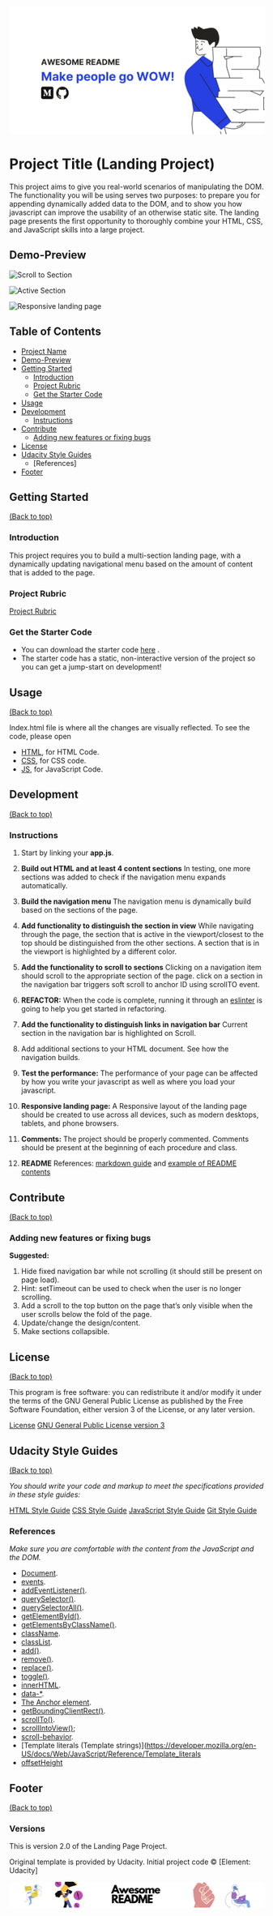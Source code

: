 <!-- Add banner here -->
![Banner](header.png)

# Project Title (Landing Project)

<!-- Describe project in brief -->
This project aims to give you real-world scenarios of manipulating the DOM.
The functionality you will be using serves two purposes: to prepare you for appending dynamically added data to the DOM, and to show you how javascript can improve the usability of an otherwise static site.
The landing page presents the first opportunity to thoroughly combine your HTML, CSS, and JavaScript skills into a large project.

## Demo-Preview

![Scroll to Section](https://video.udacity-data.com/topher/2021/August/611ac8c6_scroll-to-section/scroll-to-section.gif)

![Active Section](https://video.udacity-data.com/topher/2021/August/611ac7a9_active-state/active-state.gif)

![Responsive landing page](https://video.udacity-data.com/topher/2021/August/611acc57_responsive-landing-page/responsive-landing-page.gif)

## Table of Contents

- [Project Name](#project-title-landing-project)
- [Demo-Preview](#demo-preview)
- [Getting Started](#getting-started)
  - [Introduction](#introduction)
  - [Project Rubric](#project-rubric)
  - [Get the Starter Code](#get-the-starter-code)
- [Usage](#usage)
- [Development](#development)
  - [Instructions](#instructions)
- [Contribute](#contribute)
  - [Adding new features or fixing bugs](#adding-new-features-or-fixing-bugs)
- [License](#license)
- [Udacity Style Guides](#udacity-style-guides)
  - [References]
- [Footer](#footer)
  
## Getting Started

[(Back to top)](#table-of-contents)

### Introduction

  This project requires you to build a multi-section landing page, with a dynamically updating navigational menu based on the amount of content that is added to the page.

### Project Rubric

  [Project Rubric](https://review.udacity.com/#!/rubrics/3601/view)

### Get the Starter Code

- You can download the starter code [here](https://github.com/udacity/cd0428-landing-page/) .
- The starter code has a static, non-interactive version of the project so you can get a jump-start on development!

## Usage

[(Back to top)](#table-of-contents)

Index.html file is where all the changes are visually reflected.
To see the code, please open

- [HTML](index.html), for HTML Code.
- [CSS](css/styles.css), for CSS code.
- [JS](js/app.js), for JavaScript Code.
  
## Development

[(Back to top)](#table-of-contents)

### Instructions

1. Start by linking your **app.js**.

2. **Build out HTML and at least 4 content sections**
   In testing, one more sections was added to check if the navigation menu expands automatically.

3. **Build the navigation menu**
   The navigation menu is dynamically build based on the sections of the page.

4. **Add functionality to distinguish the section in view**
   While navigating through the page, the section that is active in the viewport/closest to the top should be distinguished from the other sections.
   A section that is in the viewport is highlighted by a different color.

5. **Add the functionality to scroll to sections**
   Clicking on a navigation item should scroll to the appropriate section of the page.
   click on a section in the navigation bar triggers soft scroll to anchor ID using scrollTO event.

6. **REFACTOR:**
   When the code is complete, running it through an [eslinter](https://eslint.org/play/) is going to help you get started in refactoring.

7. **Add the functionality to distinguish links in navigation bar**
   Current section in the navigation bar is highlighted on Scroll.

8. Add additional sections to your HTML document. See how the navigation builds.

9. **Test the performance:**
   The performance of your page can be affected by how you write your javascript as well as where you load your javascript.

10. **Responsive landing page:**
   A Responsive layout of the landing page should be created to use across all devices, such as modern desktops, tablets, and phone browsers.
  
11. **Comments:** The project should be properly commented.
   Comments should be present at the beginning of each procedure and class.

12. **README**
    References: [markdown guide](https://www.markdownguide.org/basic-syntax/) and [example of README contents](https://github.com/navendu-pottekkat/awesome-readme/blob/master/README-template.md)

## Contribute

[(Back to top)](#table-of-contents)

### Adding new features or fixing bugs

**Suggested:**

 1. Hide fixed navigation bar while not scrolling (it should still be present on page load).
 2. Hint: setTimeout can be used to check when the user is no longer scrolling.
 3. Add a scroll to the top button on the page that’s only visible when the user scrolls below the fold of the page.
 4. Update/change the design/content.
 5. Make sections collapsible.

## License

[(Back to top)](#table-of-contents)

This program is free software: you can redistribute it and/or modify it under the terms of the GNU General Public License as published by the Free Software Foundation, either version 3 of the License, or any later version.

[License](LICENSE.txt)
[GNU General Public License version 3](https://opensource.org/licenses/GPL-3.0)

## Udacity Style Guides

[(Back to top)](#table-of-contents)

*You should write your code and markup to meet the specifications provided in these style guides:*

 [HTML Style Guide](http://udacity.github.io/frontend-nanodegree-styleguide/index.html)
 [CSS Style Guide](http://udacity.github.io/frontend-nanodegree-styleguide/css.html)
 [JavaScript Style Guide](http://udacity.github.io/frontend-nanodegree-styleguide/javascript.html)
 [Git Style Guide](https://udacity.github.io/git-styleguide/)

### References

*Make sure you are comfortable with the content from the JavaScript and the DOM.*

- [Document](https://developer.mozilla.org/en-US/docs/Web/API/Document).
- [events](https://developer.mozilla.org/en-US/docs/Web/API/Event).
- [addEventListener()](https://developer.mozilla.org/en-US/docs/Web/API/EventTarget/addEventListener).
- [querySelector()](https://developer.mozilla.org/en-US/docs/Web/API/Document/querySelector).
- [querySelectorAll()](https://developer.mozilla.org/en-US/docs/Web/API/Document/querySelectorAll).
- [getElementById()](https://developer.mozilla.org/en-US/docs/Web/API/Document/getElementById).
- [getElementsByClassName()](https://developer.mozilla.org/en-US/docs/Web/API/Document/getElementsByClassName).
- [className](https://developer.mozilla.org/en-US/docs/Web/API/Element/className).
- [classList](https://developer.mozilla.org/en-US/docs/Web/API/Element/classList#Methods).
- [add()](https://developer.mozilla.org/en-US/docs/Web/API/DOMTokenList/add).
- [remove()](https://developer.mozilla.org/en-US/docs/Web/API/DOMTokenList/remove).
- [replace()](https://developer.mozilla.org/en-US/docs/Web/API/DOMTokenList/replace).
- [toggle()](https://developer.mozilla.org/en-US/docs/Web/API/DOMTokenList/toggle).
- [innerHTML](https://developer.mozilla.org/en-US/docs/Web/API/Element/innerHTML).
- [data-*](https://developer.mozilla.org/en-US/docs/Web/HTML/Global_attributes/data-*).
- [The Anchor element](https://developer.mozilla.org/en-US/docs/Web/HTML/Element/a#examples).
- [getBoundingClientRect()](https://developer.mozilla.org/en-US/docs/Web/API/Element/getBoundingClientRect).
- [scrollTo()](https://developer.mozilla.org/en-US/docs/Web/API/Window/scrollTo).
- [scrollIntoView()](https://developer.mozilla.org/en-US/docs/Web/API/Element/scrollIntoView);
- [scroll-behavior](https://developer.mozilla.org/en-US/docs/Web/CSS/scroll-behavior).
- [Template literals (Template strings)](<https://developer.mozilla.org/en-US/docs/Web/JavaScript/Reference/Template_literals>
- [offsetHeight](https://developer.mozilla.org/en-US/docs/Web/API/HTMLElement/offsetHeight)

## Footer

[(Back to top)](#table-of-contents)

### Versions

This is version 2.0 of the Landing Page Project.

Original template is provided by Udacity.
Initial project code © [Element: Udacity]

<!-- Add the footer -->
![Footer](fooooooter.png)
